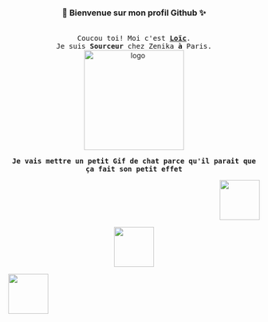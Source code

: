 ###                                    <p align="center">💫 Bienvenue sur mon profil Github ✨ </p>


<p align="center">
  <br />
  <samp>
    Coucou toi! 
    Moi c'est <b><a rel="nofollow noopener noreferrer" target="_blank" href="https://www.linkedin.com/in/loiclengrand/">Loïc</a></b>.
    <br>Je suis  <b>Sourceur</b> chez Zenika <b>à</b> Paris.<br>
  </samp>
  <img src="https://user-images.githubusercontent.com/5713670/87202985-820dcb80-c2b6-11ea-9f56-7ec461c497c3.gif" alt="logo" width="200"/>
</p>

<p align="center"> <samp> <b> Je vais mettre un petit Gif de chat parce qu'il parait que ça fait son petit effet </b></samp> </p>

<p align="right">
<img src="https://media.giphy.com/media/vFKqnCdLPNOKc/giphy.gif" width="80" height="80" />
</p> <p align="center">
<img src="https://media.giphy.com/media/vFKqnCdLPNOKc/giphy.gif" width="80" height="80" />
</p><p align="left">
<img src="https://media.giphy.com/media/vFKqnCdLPNOKc/giphy.gif" width="80" height="80" />
</p>

